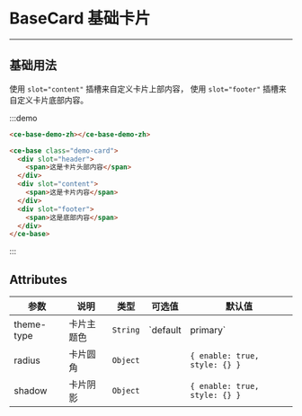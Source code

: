 # BaseCard 基础卡片

<!-- {.md} -->

---

<!-- {.md} -->

## 基础用法

<!-- {.md} -->

使用<!-- {.md} --> `slot="content"` 插槽来自定义卡片上部内容<!-- {.md} -->，
使用<!-- {.md} --> `slot="footer"` 插槽来自定义卡片底部内容<!-- {.md} -->。

:::demo

```html
<ce-base-demo-zh></ce-base-demo-zh>
```

```html
<ce-base class="demo-card">
  <div slot="header">
    <span>这是卡片头部内容</span>
  </div>
  <div slot="content">
    <span>这是卡片内容</span>
  </div>
  <div slot="footer">
    <span>这是底部内容</span>
  </div>
</ce-base>
```

:::

## Attributes

<!-- {.md} -->

| 参数       | 说明       | 类型     | 可选值              | 默认值                        |
| ---------- | ---------- | -------- | ------------------- | ----------------------------- |
| theme-type | 卡片主题色 | `String` | `default | primary` | `default`                     |
| radius     | 卡片圆角   | `Object` |                     | `{ enable: true, style: {} }` |
| shadow     | 卡片阴影   | `Object` |                     | `{ enable: true, style: {} }` |
